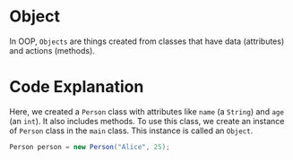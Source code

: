 # Object

In OOP, `Objects` are things created from classes that have data (attributes) and actions (methods).

# Code Explanation

Here, we created a `Person` class with attributes like `name` (a `String`) and `age` (an `int`). It also includes methods. To use this class, we create an instance of `Person` class in the `main` class. This instance is called an `Object`.

``` java
Person person = new Person("Alice", 25);
```